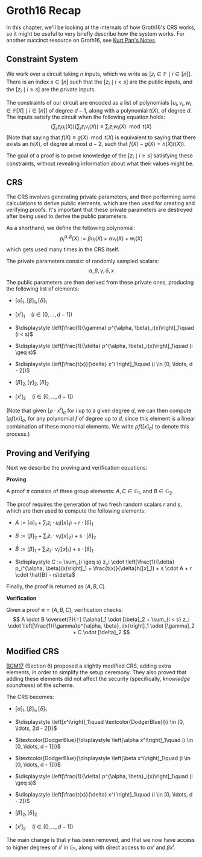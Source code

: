 # Groth16 Recap

In this chapter, we'll be looking at the internals of how Groth16's CRS works,
so it might be useful to very briefly describe how the system works.
For another succinct resource on Groth16, see [Kurt Pan's Notes](https://site.kurtpan.pro/notes/groth16.html).

## Constraint System

We work over a circuit taking $n$ inputs, which we write as $[z_i \in \mathbb{F} \mid i \in [n]]$.
There is an index $s \in [n]$ such that the $[z_i \mid i < s]$ are the public inputs, and the $[z_i \mid i \geq s]$
are the private inputs.

The constraints of our circuit are encoded as a list of polynomials $[u_i, v_i, w_i \in \mathbb{F}[X] \mid i \in [n]]$ of degree $d - 1$,
along with a polynomial $t(X)$, of degree $d$.
The inputs satisfy the circuit when the following equation holds:
$$
\left(\sum_i z_i u_i(X)\right)\left(\sum_i z_i v_i(X)\right) \equiv \sum_i z_i w_i(X) \mod t(X)
$$
(Note that saying that $f(X) \equiv g(X) \mod t(X)$ is equivalent
to saying that there exists an $h(X)$, of degree at most $d - 2$,
such that $f(X) - g(X) = h(X)t(X)$).

The goal of a proof is to prove knowledge of the $[z_i \mid i \geq s]$
satisfying these constraints, without revealing information about what
their values might be.

## CRS

The CRS involves generating private parameters, and then performing
some calculations to derive public elements, which are then used
for creating and verifying proofs.
It's important that these private parameters are destroyed
after being used to derive the public parameters.

As a shorthand, we define the following polynomial:
$$
p^{\alpha, \beta}_i(X) := \beta u_i(X) + \alpha v_i(X) + w_i(X)
$$
which gets used many times in the CRS itself.

The private parameters consist of randomly sampled scalars:
$$
\alpha, \beta, \gamma, \delta, x
$$

The public parameters are then derived from these private ones,
producing the following list of elements:

- $[\alpha]_1, [\beta]_1, [\delta]_1$

- $\displaystyle \left[x^i\right]_1\quad (i \in [0, \ldots, d - 1])$

- $\displaystyle \left[\frac{1}{\gamma} p^{\alpha, \beta}_i(x)\right]_1\quad (i < s)$

- $\displaystyle \left[\frac{1}{\delta} p^{\alpha, \beta}_i(x)\right]_1\quad (i \geq s)$

- $\displaystyle \left[\frac{t(x)}{\delta} x^i \right]_1\quad (i \in [0, \ldots, d - 2])$

- $[\beta]_2, [\gamma]_2, [\delta]_2$

- $\displaystyle \left[x^i\right]_2\quad (i \in [0, \ldots, d - 1])$

(Note that given $[\rho \cdot x^i]_\sigma$ for $i$ up to a given degree $d$,
we can then compute $[\rho f(x)]_\sigma$, for any polynomial
$f$ of degree up to $d$, since this element is a linear combination
of these monomial elements.
We write $\rho f([x]_\sigma)$ to denote this process.)

## Proving and Verifying

Next we describe the proving and verification equations:

**Proving**

A proof $\pi$ consists of three group elements: $A, C \in \mathbb{G}_1$,
and $B \in \mathbb{G}_2$.

The proof requires the generation of two fresh random scalars $r$ and $s$,
which are then used to compute the following elements:

- $\displaystyle A := [\alpha]_1 + \sum_i z_i \cdot u_i([x]_1) + r \cdot [\delta]_1$

- $\displaystyle B := [\beta]_2 + \sum_i z_i \cdot v_i([x]_2) + s \cdot [\delta]_2$
- $\displaystyle \hat{B} := [\beta]_1 + \sum_i z_i \cdot v_i([x]_1) + s \cdot [\delta]_1$

- $\displaystyle C := \sum_{i \geq s} z_i \cdot \left[\frac{1}{\delta} p_i^{\alpha, \beta}(x)\right]_1 + \frac{t(x)}{\delta}h([x]_1) + s \cdot A + r \cdot \hat{B} - rs\delta$

Finally, the proof is returned as $(A, B, C)$.

**Verification**

Given a proof $\pi = (A, B, C)$, verification checks:
$$
A \odot B \overset{?}{=} [\alpha]_1 \odot [\beta]_2 + \sum_{i < s} z_i \cdot \left[\frac{1}{\gamma}p^{\alpha, \beta}_i(x)\right]_1 \odot [\gamma]_2 + C \odot [\delta]_2
$$

## Modified CRS

[BGM17](https://eprint.iacr.org/2017/1050) (Section 6) proposed a slightly modified
CRS, adding extra elements, in order to simplify the setup ceremony.
They also proved that adding these elements did not affect the security
(specifically, *knowledge soundness*) of the scheme.

The CRS becomes:

- $[\alpha]_1, [\beta]_1, [\delta]_1$

- $\displaystyle \left[x^i\right]_1\quad \textcolor{DodgerBlue}{(i \in [0, \ldots, 2d - 2])}$

- $\textcolor{DodgerBlue}{\displaystyle \left[\alpha x^i\right]_1\quad (i \in [0, \ldots, d - 1])}$

- $\textcolor{DodgerBlue}{\displaystyle \left[\beta x^i\right]_1\quad (i \in [0, \ldots, d - 1])}$

- $\displaystyle \left[\frac{1}{\delta} p^{\alpha, \beta}_i(x)\right]_1\quad (i \geq s)$

- $\displaystyle \left[\frac{t(x)}{\delta} x^i \right]_1\quad (i \in [0, \ldots, d - 2])$

- $[\beta]_2, [\delta]_2$

- $\displaystyle \left[x^i\right]_2\quad (i \in [0, \ldots, d - 1])$

The main change is that $\gamma$ has been removed,
and that we now have access to higher degrees of $x^i$ in $\mathbb{G}_1$,
along with direct access to $\alpha x^i$ and $\beta x^i$.
